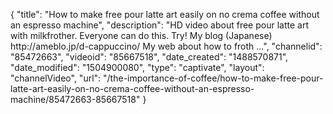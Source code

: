 {
    "title": "How to make free pour latte art easily on no crema coffee without an espresso machine",
    "description": "HD video about free pour latte art with milkfrother. Everyone can do this. Try! My blog (Japanese) http:\/\/ameblo.jp\/d-cappuccino\/ My web about how to froth ...",
    "channelid": "85472663",
    "videoid": "85667518",
    "date_created": "1488570871",
    "date_modified": "1504900080",
    "type": "captivate",
    "layout": "channelVideo",
    "url": "\/the-importance-of-coffee\/how-to-make-free-pour-latte-art-easily-on-no-crema-coffee-without-an-espresso-machine\/85472663-85667518"
}